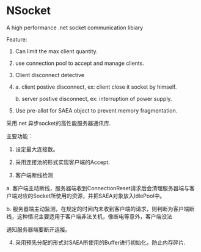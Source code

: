 NSocket
=======

A high performance .net socket communication libiary

Feature:

1. Can limit the max client quantity.
2. use connection pool to accept and manage clients.
3. Client disconnect detective

4. 
	a. client postive disconnect, ex: client close it socket by himself.

	b. server postive disconnect, ex: interruption of power supply.
	
4. Use pre-allot for SAEA object to prevent memory fragmentation.


采用.net 异步socket的高性能服务器通讯库.


主要功能：
1. 设定最大连接数。

2. 采用连接池的形式实现客户端的Accept.

3. 客户端断线检测
	
a. 客户端主动断线，服务器端收到ConnectionReset请求后会清理服务器端与客户端对应的Socket所使用的资源，并把SAEA对象放入IdlePool中。
	
b. 服务器端主动监测，在规定的时间内未收到客户端的请求，则判断为客户端断线，这种情况主要适用于客户端非法关机，像断电等意外，客户端没法

通知服务器端要断开连接。

4. 采用预先分配的形式对SAEA所使用的Buffer进行初始化，防止内存碎片.
